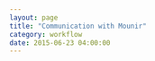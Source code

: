 ```yaml
---
layout: page
title: "Communication with Mounir"
category: workflow
date: 2015-06-23 04:00:00
---
```



